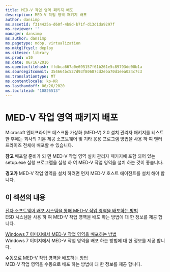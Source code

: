 ```yaml
---
title: MED-V 작업 영역 패키지 배포
description: MED-V 작업 영역 패키지 배포
author: dansimp
ms.assetid: f314425a-d60f-4b8d-b71f-d13d1da9297f
ms.reviewer: ''
manager: dansimp
ms.author: dansimp
ms.pagetype: mdop, virtualization
ms.mktglfcycl: deploy
ms.sitesec: library
ms.prod: w10
ms.date: 06/16/2016
ms.openlocfilehash: ffdbca667a0e695157f61b261e5c89793dd08b1a
ms.sourcegitcommit: 354664bc527d93f80687cd2eba70d1eea024c7c3
ms.translationtype: MT
ms.contentlocale: ko-KR
ms.lasthandoff: 06/26/2020
ms.locfileid: "10826513"
---
```

# MED-V 작업 영역 패키지 배포


Microsoft 엔터프라이즈 데스크톱 가상화 (MED-V) 2.0 설치 관리자 패키지를 테스트 한 후에는 회사의 기본 제공 소프트웨어 및 기타 응용 프로그램 방법을 사용 하 여 엔터프라이즈 전체에 배포할 수 있습니다.

**참고**  배포할 준비가 되 면 MED-V 작업 영역 설치 관리자 패키지에 포함 되어 있는 setup.exe 실행 프로그램을 실행 하 여 MED-V 작업 영역을 설치 하는 것이 좋습니다.

 

**경고가**  MED-V 작업 영역을 설치 하려면 먼저 MED-V 호스트 에이전트를 설치 해야 합니다.

 

## 이 섹션의 내용


<a href="" id="how-to-deploy-a-med-v-workspace-through-an-electronic-software-distribution-system"></a>[전자 소프트웨어 배포 시스템을 통해 MED-V 작업 영역을 배포하는 방법](how-to-deploy-a-med-v-workspace-through-an-electronic-software-distribution-system.md)  
ESD 시스템을 사용 하 여 MED-V 작업 영역을 배포 하는 방법에 대 한 정보를 제공 합니다.

<a href="" id="how-to-deploy-a-med-v-workspace-in-a-windows-7-image"></a>[Windows 7 이미지에서 MED-V 작업 영역을 배포하는 방법](how-to-deploy-a-med-v-workspace-in-a-windows-7-image.md)  
Windows 7 이미지에서 MED-V 작업 영역을 배포 하는 방법에 대 한 정보를 제공 합니다.

<a href="" id="how-to-deploy-a-med-v-workspace-manually"></a>[수동으로 MED-V 작업 영역을 배포하는 방법](how-to-deploy-a-med-v-workspace-manually.md)  
MED-V 작업 영역을 수동으로 배포 하는 방법에 대 한 정보를 제공 합니다.

 

 





